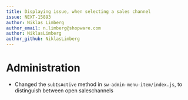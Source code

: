 ```yaml
---
title: Displaying issue, when selecting a sales channel
issue: NEXT-15893
author: Niklas Limberg
author_email: n.limberg@shopware.com
author: NiklasLimberg
author_github: NiklasLimberg
---
```

# Administration
*  Changed the `subIsActive` method in `sw-admin-menu-item/index.js`, to distinguish between open saleschannels